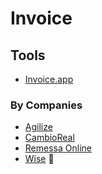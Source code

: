 # Invoice

<!--
https://invoiceahoy.com
-->

## Tools

- [Invoice.app](/invoice.app.md)

### By Companies

- [Agilize](https://invoice.agilize.com.br)
- [CambioReal](https://invoice.cambioreal.com)
- [Remessa Online](https://invoice.remessaonline.com.br)
- [Wise](https://wise.com/us/invoice-generator) 🌟

<!--
https://higlobe.com
-->

<!--
Isento

Programa de Integração Social (PIS)
Contribuição para o Financiamento da Seguridade Social (COFINS)
Imposto Sobre Serviços (ISS)
Imposto Sobre Circulação de Mercadorias e Serviços (ICMS)

Não Isento

Contribuição Social
Imposto de Renda Retido na Fonte (IRRF)

http://jmssolucoes.com.br/calcula-nota-fiscal.aspx
https://br.talent.com/tax-calculator
https://contjet.com.br/calculadora-de-impostos-online

Número de Identificação Fiscal (NIF)
-->
